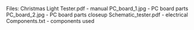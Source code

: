 Files:
Christmas Light Tester.pdf - manual
PC_board_1.jpg - PC board parts
PC_board_2.jpg -  PC board parts closeup
Schematic_tester.pdf - electrical
Components.txt - components used
